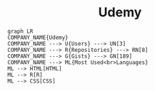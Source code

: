 <h1 align="center">Udemy</h1>

```mermaid
graph LR
COMPANY_NAME{Udemy}
COMPANY_NAME ---> U{Users} ---> UN[3]
COMPANY_NAME ---> R{Repositories} ---> RN[8]
COMPANY_NAME ---> G{Gists} ---> GN[189]
COMPANY_NAME ---> ML{Most Used<br>Languages}
ML --> HTML[HTML]
ML --> R[R]
ML --> CSS[CSS]
```
